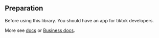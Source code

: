 ## Preparation

Before using this library. You should have an app for tiktok developers.

More see [docs](https://developers.tiktok.com/) or [Business docs](https://ads.tiktok.com/marketing_api/docs?id=1732701966223426).
